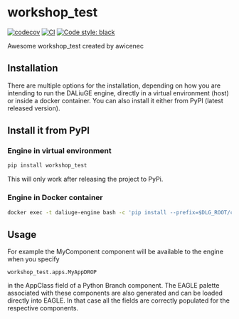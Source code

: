 # workshop_test

[![codecov](https://codecov.io/gh/awicenec/workshop_test/branch/main/graph/badge.svg?token=workshop_test_token_here)](https://codecov.io/gh/awicenec/workshop_test)
[![CI](https://github.com/awicenec/workshop_test/actions/workflows/main.yml/badge.svg)](https://github.com/awicenec/workshop_test/actions/workflows/main.yml)
[![Code style: black](https://img.shields.io/badge/code%20style-black-000000.svg)](https://github.com/psf/black)


Awesome workshop_test created by awicenec

## Installation

There are multiple options for the installation, depending on how you are intending to run the DALiuGE engine, directly in a virtual environment (host) or inside a docker container. You can also install it either from PyPI (latest released version).

## Install it from PyPI

### Engine in virtual environment
```bash
pip install workshop_test
```
This will only work after releasing the project to PyPi.
### Engine in Docker container
```bash
docker exec -t daliuge-engine bash -c 'pip install --prefix=$DLG_ROOT/code workshop_test'
```
## Usage
For example the MyComponent component will be available to the engine when you specify 
```
workshop_test.apps.MyAppDROP
```
in the AppClass field of a Python Branch component. The EAGLE palette associated with these components are also generated and can be loaded directly into EAGLE. In that case all the fields are correctly populated for the respective components.

